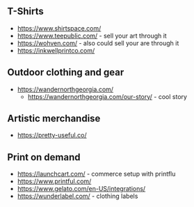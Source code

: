 

## T-Shirts
* https://www.shirtspace.com/
* https://www.teepublic.com/ - sell your art through it
* https://wohven.com/ - also could sell your are through it
* https://inkwellprintco.com/

## Outdoor clothing and gear
* https://wandernorthgeorgia.com/ 
    * https://wandernorthgeorgia.com/our-story/  - cool story 

## Artistic merchandise
* https://pretty-useful.co/

## Print on demand
* https://launchcart.com/ - commerce setup with printflu
* https://www.printful.com/
* https://www.gelato.com/en-US/integrations/
* https://wunderlabel.com/ - clothing labels
